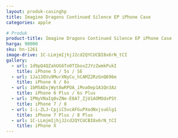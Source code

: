 ```yaml
---
layout: produk-casinghp
title: Imagine Dragons Continued Silence EP iPhone Case
categories: apple

# Produk
product-title: Imagine Dragons Continued Silence EP iPhone Case
harga: 90000
sku: hn-1261
image-drive: 1C-LLmjmIjhjJ2cd2QYCUCBI8x6rN_tCI
gallery:
  - url: 1d9pQ4QZahUG6To0TIboxZJYzZwmkPukI
    title: iPhone 5 / 5s / SE
  - url: 1Ja13QVu9MurXNyCu_hCAMZ2RzGnQ696e
    title: iPhone 6 / 6s
  - url: 1bM5ADxjWyt8wRPOA_iMvaOep1A1Qn3Az
    title: iPhone 6 Plus / 6s Plus
  - url: 1PNyVNaIq0vZNe-E8A7_ZjU1AOMOdxPSt
    title: iPhone 7 / 8
  - url: 1-i-ZLJ-CpjiC5vcAFGuPXodNxjsuGlg1
    title: iPhone 7 Plus / 8 Plus
  - url: 1C-LLmjmIjhjJ2cd2QYCUCBI8x6rN_tCI
    title: iPhone X
---
```

